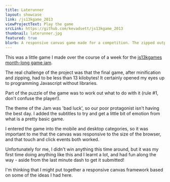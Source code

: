 ```yaml
---
title: Laterunner
layout: showcase
link: /js13kgame_2013
viewProjectText: Play the game
srcLink: https://github.com/kevadsett/js13kgame_2013
thumbnail: laterunner.jpg
featured: true
blurb: A responsive canvas game made for a competition. The zipped output had to be fewer than 13kbs!
---
```


This was a little game I made over the course of a week for the <a href="http://www.js13kgames.com" target="_blank">js13kgames month-long game jam</a>.

The real challenge of the project was that the final game, after minification and zipping, had to be less than 13 kilobytes! It certainly opened my eyes up to programming Javascript without libraries.

Part of the puzzle of the game was to work out what to do with it (rule #1, don't confuse the player!).

The theme of the Jam was 'bad luck', so our poor protagonist isn't having the best day. I added the subtitles to try and get a little bit of emotion from what is a pretty basic game.

I entered the game into the mobile and desktop categories, so it was important to me that the canvas was responsive to the size of the browser, and that touch and click events both worked.

Unfortunately for me, I didn't win anything this time around, but it was my first time doing anything like this and I learnt a lot, and had fun along the way - aside from the last minute dash to get it submitted!

I'm thinking that I might put together a responsive canvas framework based on some of the ideas I had here.